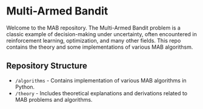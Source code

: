 # Multi-Armed Bandit
Welcome to the MAB repository. The Multi-Armed Bandit problem is a classic example of decision-making under uncertainty, often encountered in reinforcement learning, optimization, and many other fields. This repo contains the theory and some implementations of various MAB algorithsm.

## Repository Structure

- `/algorithms` - Contains implementation of various MAB algorithms in Python.
- `/theory` - Includes theoretical explanations and derivations related to MAB problems and algorithms.


